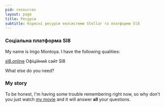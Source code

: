 ```yaml
---
pid: resources
layout: page
title: Ресурси
subtitle: Корисні ресурси екосистеми Stellar та платформи Sl8
---
```


### Соціальна платформа Sl8

My name is Inigo Montoya. I have the following qualities:

[sl8.online](https://sl8.online/)
Офіційний сайт Sl8

What else do you need?

### My story

To be honest, I'm having some trouble remembering right now, so why don't you just watch [my movie](https://en.wikipedia.org/wiki/The_Princess_Bride_%28film%29) and it will answer **all** your questions.
